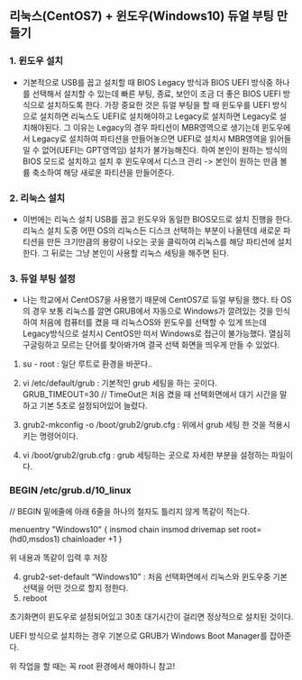 ## 리눅스(CentOS7) + 윈도우(Windows10) 듀얼 부팅 만들기

### 1. 윈도우 설치
- 기본적으로 USB를 꼽고 설치할 때 BIOS Legacy 방식과 BIOS UEFI 방식중 하나를 선택해서 설치할 수 있는데
  빠른 부팅, 종료, 보안이 조금 더 좋은 BIOS UEFI 방식으로 설치하도록 한다. 가장 중요한 것은 듀얼 부팅을 할 때
  윈도우를 UEFI 방식으로 설치하면 리눅스도 UEFI로 설치해야하고 Legacy로 설치하면 Legacy로 설치해야된다.
  그 이유는 Legacy의 경우 파티션이 MBR영역으로 생기는데 윈도우에서 Legacy로 설치하여 파티션을 만들어놓으면 UEFI로
  설치시 MBR영역을 읽어들일 수 없어(UEFI는 GPT영역임) 설치가 불가능해진다. 하여 본인이 원하는 방식의 BIOS 모드로 설치하고
  설치 후 윈도우에서 디스크 관리 -> 본인이 원하는 만큼 볼륨 축소하여 해당 새로운 파티션을 만들어준다.
  
  
### 2. 리눅스 설치
- 이번에는 리눅스 설치 USB를 꼽고 윈도우와 동일한 BIOS모드로 설치 진행을 한다. 리눅스 설치 도중 어떤 OS의 리눅스든
  디스크 선택하는 부분이 나올텐데 새로운 파티션을 만든 크기만큼의 용량이 나오는 곳을 클릭하여 리눅스를 해당 파티션에 설치한다.
  그 뒤로는 그냥 본인이 사용할 리눅스 세팅을 해주면 된다.
  
  
### 3. 듀얼 부팅 설정
- 나는 학교에서 CentOS7을 사용했기 때문에 CentOS7로 듀얼 부팅을 했다. 타 OS의 경우 보통 리눅스를 깔면 GRUB에서 자동으로 Windows가 깔려있는 것을 인식하여
  처음에 컴퓨터를 켰을 때 리눅스OS와 윈도우를 선택할 수 있게 뜨는데 Legacy방식으로 설치시 CentOS만 떠서 Windows로 접근이 불가능했다.
  열심히 구글링하고 모르는 단어를 찾아봐가며 결국 선택 화면을 띄우게 만들 수 있었다.

1. su - root  : 일단 루트로 환경을 바꾼다..
2. vi /etc/default/grub : 기본적인 grub 세팅을 하는 곳이다.
GRUB_TIMEOUT=30  // TimeOut은 처음 켰을 때 선택화면에서 대기 시간을 말하고 기본 5초로 설정되어있어 늘렸다.

3. grub2-mkconfig -o /boot/grub2/grub.cfg : 위에서 grub 세팅 한 것을 적용시키는 명령어이다.

4. vi /boot/grub2/grub.cfg : grub 세팅하는 곳으로 자세한 부분을 설정하는 파일이다.

### BEGIN /etc/grub.d/10_linux ### 
// BEGIN 밑에줄에 아래 6줄을 하나의 철자도 틀리지 않게 똑같이 적는다.

menuentry "Windows10" {
insmod chain
insmod drivemap
set root=(hd0,msdos1)
chainloader +1
}

위 내용과 똑같이 입력 후 저장

4. grub2-set-default “Windows10” : 처음 선택화면에서 리눅스와 윈도우중 기본 선택을 어떤 것으로 할지 정한다.
5. reboot

초기화면이 윈도우로 설정되어있고 30초 대기시간이 걸리면 정상적으로 설치된 것이다.

UEFI 방식으로 설치하는 경우 기본으로 GRUB가 Windows Boot Manager를 잡아준다. 

위 작업을 할 때는 꼭 root 환경에서 해야하니 참고!
